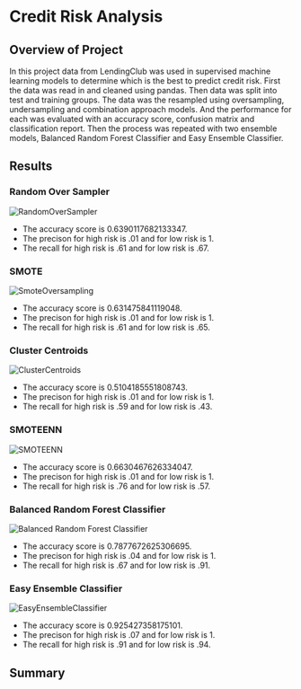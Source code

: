 # Credit Risk Analysis

## Overview of Project
In this project data from LendingClub was used in supervised machine learning models to determine which is
the best to predict credit risk. First the data was read in and cleaned using pandas. Then data was split 
into test and training groups. The data was the resampled using oversampling, undersampling and combination 
approach models. And the performance for each was evaluated with an accuracy score, confusion matrix and 
classification report. Then the process was repeated with two ensemble models, Balanced Random Forest Classifier
and Easy Ensemble Classifier.

## Results
### Random Over Sampler

![RandomOverSampler](https://user-images.githubusercontent.com/103155045/194446933-11997065-11da-4c0c-930a-c9de6ee07f03.png)
  
  - The accuracy score is 0.6390117682133347.
  - The precison for high risk is .01 and for low risk is 1.
  - The recall for high risk is .61 and for low risk is .67.


### SMOTE

![SmoteOversampling](https://user-images.githubusercontent.com/103155045/194446958-c9c96f5c-1d46-4a6c-9b12-ee665626ca32.png)

  - The accuracy score is 0.631475841119048.
  - The precison for high risk is .01 and for low risk is 1.
  - The recall for high risk is .61 and for low risk is .65.


### Cluster Centroids

![ClusterCentroids](https://user-images.githubusercontent.com/103155045/194446982-118cd230-e66f-4032-bdcf-dd7dc1903ab4.png)

  - The accuracy score is 0.5104185551808743.
  - The precison for high risk is .01 and for low risk is 1.
  - The recall for high risk is .59 and for low risk is .43.


### SMOTEENN

![SMOTEENN](https://user-images.githubusercontent.com/103155045/194446992-0d5f1ca0-ceeb-4235-a0de-e730d3c28e95.png)

  - The accuracy score is 0.6630467626334047.
  - The precison for high risk is .01 and for low risk is 1.
  - The recall for high risk is .76 and for low risk is .57.


### Balanced Random Forest Classifier

![Balanced Random Forest Classifier](https://user-images.githubusercontent.com/103155045/194447007-f62718da-2094-4ff4-abea-12d17e97b6a4.png)

  - The accuracy score is 0.7877672625306695.
  - The precison for high risk is .04 and for low risk is 1.
  - The recall for high risk is .67 and for low risk is .91.

### Easy Ensemble Classifier

![EasyEnsembleClassifier](https://user-images.githubusercontent.com/103155045/194447034-26153e97-2fc0-4af5-bd55-e7dc8a90a222.png)

  - The accuracy score is 0.925427358175101.
  - The precison for high risk is .07 and for low risk is 1.
  - The recall for high risk is .91 and for low risk is .94.
## Summary

